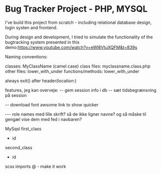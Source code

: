 # Bug Tracker Project - PHP, MYSQL

I've build this project from scratch - including relational database design, login systen and frontend.

During design and development, I tried to simulate the functionality of the bugtracking system
presented in this demo:https://www.youtube.com/watch?v=eWl8VtuXQFM&t=839s

Naming conventions:

classes: MyClassName (camel case)
class files: myclassname.class.php
other files: lower_with_under
functions/methods: lower_with_under

always exit() after header(location:)

features, jeg kan overveje:
-- gem session info i db
-- sæt tidsbegrænsning på session

-- download font awsome link to show quicker

--- role names med lille skrift? så de ikke ligner navne? og så måske til gengæl vise dem med fed
i navbaren?

MySqsl
first_class

- id

second_class

- id

scss imports @ - make it work
